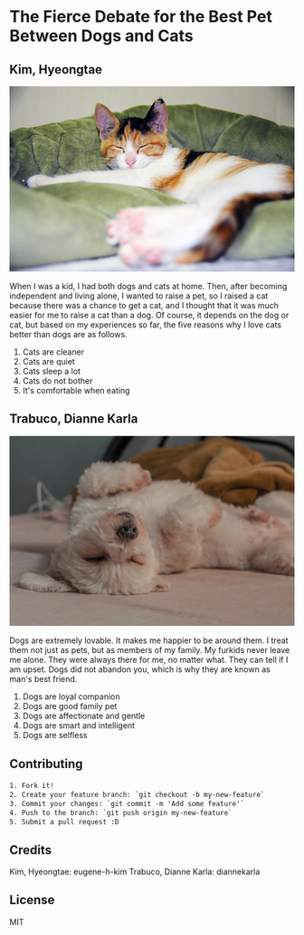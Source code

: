 # The Fierce Debate for the Best Pet Between Dogs and Cats

## Kim, Hyeongtae

![Cat_Ruby](/images/cat_01.jpg)

When I was a kid, I had both dogs and cats at home. Then, after becoming independent and living alone, I wanted to raise a pet, 
so I raised a cat because there was a chance to get a cat, and I thought that it was much easier for me to raise a cat than a dog. 
Of course, it depends on the dog or cat, but based on my experiences so far, the five reasons why I love cats better than dogs are as follows.

  1. Cats are cleaner
  2. Cats are quiet
  3. Cats sleep a lot
  4. Cats do not bother
  5. It's comfortable when eating


## Trabuco, Dianne Karla
![Spinach](/images/dog_main.jpeg)

Dogs are extremely lovable. It makes me happier to be around them. I treat them not just as pets, but as members of my family. My furkids never leave me alone. They were always there for me, no matter what. They can tell if I am upset. Dogs did not abandon you, which is why they are known as man's best friend. 

1. Dogs are loyal companion
2. Dogs are good family pet
3. Dogs are affectionate and gentle
4. Dogs are smart and intelligent
5. Dogs are selfless


## Contributing

	1. Fork it!
	2. Create your feature branch: `git checkout -b my-new-feature`
	3. Commit your changes: `git commit -m 'Add some feature'`
	4. Push to the branch: `git push origin my-new-feature`
	5. Submit a pull request :D

## Credits

Kim, Hyeongtae: eugene-h-kim
Trabuco, Dianne Karla: diannekarla

## License
MIT
